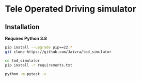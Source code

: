 # Tele Operated Driving simulator
## Installation

**Requires Python 3.8**

```sh
pip install --upgrade pip==22.*
git clone https://github.com/Jaivra/tod_simulator
```
```sh
cd tod_simulator
pip install -r requirements.txt
```
```sh
python -m pytest -v
```